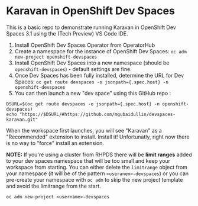 # Karavan in OpenShift Dev Spaces

This is a basic repo to demonstrate running Karavan in OpenShift Dev Spaces 3.1 using the (Tech Preview) VS Code IDE.

1. Install OpenShift Dev Spaces Operator from OperatorHub
2. Create a namespace for the instance of OpenShift Dev Spaces:
   `oc adm new-project openshift-devspaces`
3. Install OpenShift Dev Spaces into a new namespace (should be `openshift-devspaces`) - default settings are fine.
4. Once Dev Spaces has been fully installed, determine the URL for Dev Spaces:
   `oc get route devspaces -o jsonpath={.spec.host} -n openshift-devspaces`
5. You can then launch a new "dev space" using this GitHub repo :


```
DSURL=$(oc get route devspaces -o jsonpath={.spec.host} -n openshift-devspaces)
echo "https://$DSURL/#https://github.com/mgubaidullin/devspaces-karavan.git"
```

When the workspace first launches, you will see "Karavan" as a "Recommended" extension to install.  Install it!  Unfortunatly, right now there is no way to "force" install an extension.

**NOTE:** If you're using a cluster from RHPDS there will be **limit ranges** added to your dev spaces namespace that will be too small and keep your workspace from starting.  You can either delete the `limitrange` object from your namespace (it will be of the pattern `<useranem>-devspaces`) or you can pre-create your namespace with `oc adm` to skip the new project template and avoid the limitrange from the start.

```
oc adm new-project <username>-devspaces
```
